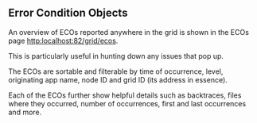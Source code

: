 ## Error Condition Objects

An overview of ECOs reported anywhere in the grid is shown in the ECOs page [http:localhost:82/grid/ecos](http:localhost:82/grid/ecos).

This is particularly useful in hunting down any issues that pop up.

The ECOs are sortable and filterable by time of occurrence, level, originating app name, node ID and grid ID (its address in essence).

Each of the ECOs further show helpful details such as backtraces, files where they occurred, number of occurrences, first and last occurrences and more.